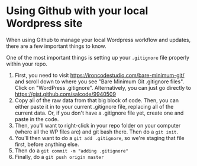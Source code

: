 # Using Github with your local Wordpress site

When using Github to manage your local Wordpress workflow and updates, there are a few important things to know.

One of the most important things is setting up your `.gitignore` file properly within your repo.
1. First, you need to visit https://ironcodestudio.com/bare-minimum-git/ and scroll down to where you see "Bare Minimum Git .gitignore files". Click on "WordPress .gitignore". Alternatively, you can just go directly to https://gist.github.com/salcode/9940509
2. Copy all of the raw data from that big block of code. Then, you can either paste it in to your current .gitignore file, replacing all of the current data. Or, if you don't have a .gitignore file yet, create one and paste in the code.
3. Then, you'll want to right-click in your repo folder on your computer (where all the WP files are) and git bash there. Then do a `git init`.
4. You'll then want to do a `git add .gitignore`, so we're staging that file first, before anything else.
5. Then do a `git commit -m "adding .gitignore"`
6. Finally, do a `git push origin master`
